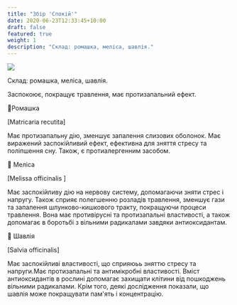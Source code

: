 ```yaml
---
title: "Збір 'Спокій'"
date: 2020-06-23T12:33:45+10:00
draft: false
featured: true
weight: 1
description: "Склад: ромашка, меліса, шавлія."
---
```


![](/img/products/спокій.jpg)

Склад: ромашка, меліса, шавлія.

Заспокоює, покращує травлення, має протизапальний ефект.

🌱Ромашка

[Matricaria recutita]

Має протизапальну дію, зменшує запалення слизових оболонок. Має
виражений заспокійливий ефект, ефективна для зняття стресу та
поліпшення сну. Також, є протиалергенним засобом.

🌱 Меліса

[Melissa officinalis ]

Має заспокійливу дію на нервову систему, допомагаючи зняти
стрес і напругу. Також сприяє полегшенню розладів
травлення, зменшує гази та запалення
шлунково-кишкового тракту, покращуючи процеси
травлення. Вона має противірусні та протизапальні властивості,
а також допомагає в боротьбі з вільними радикалами завдяки
антиоксидантам.

🌱 Шавлія

[Salvia officinalis]

Має заспокійливі властивості, що сприяюьь зняттю стресу та
напруги.Має протизапальні та антимікробні властивості.
Вміст антиоксидантів в рослині допомагає захищати клітини
від пошкоджень вільними радикалами. Крім того, деякі
дослідження показали, що шавлія може покращувати
пам'ять і концентрацію.


